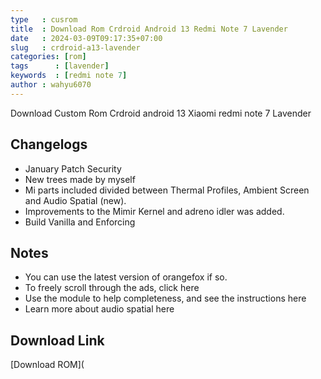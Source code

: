 ```yaml
---
type   : cusrom
title  : Download Rom Crdroid Android 13 Redmi Note 7 Lavender
date   : 2024-03-09T09:17:35+07:00
slug   : crdroid-a13-lavender
categories: [rom]
tags      : [lavender]
keywords  : [redmi note 7]
author : wahyu6070
---
```


Download Custom Rom Crdroid android 13 Xiaomi redmi note 7 Lavender

## Changelogs
- January Patch Security 
- New trees made by myself 
- Mi parts included divided between Thermal Profiles, Ambient Screen and Audio Spatial (new). 
- Improvements to the Mimir Kernel and adreno idler was added. 
- Build Vanilla and Enforcing

## Notes
- You can use the latest version of orangefox if so. 
- To freely scroll through the ads, click here 
- Use the module to help completeness, and see the instructions here 
- Learn more about audio spatial here 

## Download Link
[Download ROM](




